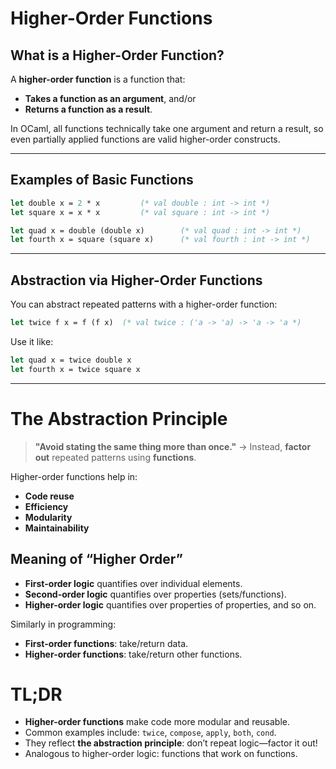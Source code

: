 # Higher-Order Functions

## **What is a Higher-Order Function?**

A **higher-order function** is a function that:

* **Takes a function as an argument**, and/or
* **Returns a function as a result**.

In OCaml, all functions technically take one argument and return a result, so even partially applied functions are valid higher-order constructs.

---

## Examples of Basic Functions

```ocaml
let double x = 2 * x         (* val double : int -> int *)
let square x = x * x         (* val square : int -> int *)

let quad x = double (double x)        (* val quad : int -> int *)
let fourth x = square (square x)      (* val fourth : int -> int *)
```

---

## **Abstraction via Higher-Order Functions**

You can abstract repeated patterns with a higher-order function:

```ocaml
let twice f x = f (f x)  (* val twice : ('a -> 'a) -> 'a -> 'a *)
```

Use it like:

```ocaml
let quad x = twice double x
let fourth x = twice square x
```

---

# The Abstraction Principle

> **"Avoid stating the same thing more than once."**
> → Instead, **factor out** repeated patterns using **functions**.

Higher-order functions help in:

* **Code reuse**
* **Efficiency**
* **Modularity**
* **Maintainability**

## Meaning of “Higher Order”

* **First-order logic** quantifies over individual elements.
* **Second-order logic** quantifies over properties (sets/functions).
* **Higher-order logic** quantifies over properties of properties, and so on.

Similarly in programming:

* **First-order functions**: take/return data.
* **Higher-order functions**: take/return other functions.


# TL;DR

* **Higher-order functions** make code more modular and reusable.
* Common examples include: `twice`, `compose`, `apply`, `both`, `cond`.
* They reflect **the abstraction principle**: don’t repeat logic—factor it out!
* Analogous to higher-order logic: functions that work on functions.

